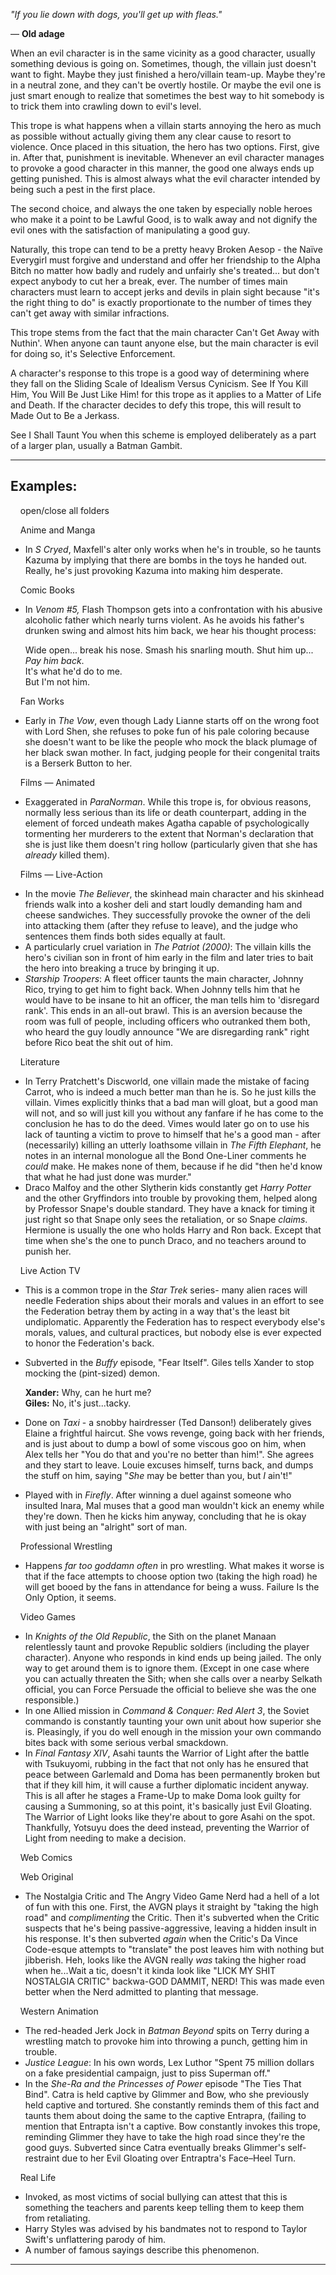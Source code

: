 _"If you lie down with dogs, you'll get up with fleas."_

— **Old adage**

When an evil character is in the same vicinity as a good character, usually something devious is going on. Sometimes, though, the villain just doesn't want to fight. Maybe they just finished a hero/villain team-up. Maybe they're in a neutral zone, and they can't be overtly hostile. Or maybe the evil one is just smart enough to realize that sometimes the best way to hit somebody is to trick them into crawling down to evil's level.

This trope is what happens when a villain starts annoying the hero as much as possible without actually giving them any clear cause to resort to violence. Once placed in this situation, the hero has two options. First, give in. After that, punishment is inevitable. Whenever an evil character manages to provoke a good character in this manner, the good one always ends up getting punished. This is almost always what the evil character intended by being such a pest in the first place.

The second choice, and always the one taken by especially noble heroes who make it a point to be Lawful Good, is to walk away and not dignify the evil ones with the satisfaction of manipulating a good guy.

Naturally, this trope can tend to be a pretty heavy Broken Aesop - the Naïve Everygirl must forgive and understand and offer her friendship to the Alpha Bitch no matter how badly and rudely and unfairly she's treated... but don't expect anybody to cut her a break, ever. The number of times main characters must learn to accept jerks and devils in plain sight because "it's the right thing to do" is exactly proportionate to the number of times they can't get away with similar infractions.

This trope stems from the fact that the main character Can't Get Away with Nuthin'. When anyone can taunt anyone else, but the main character is evil for doing so, it's Selective Enforcement.

A character's response to this trope is a good way of determining where they fall on the Sliding Scale of Idealism Versus Cynicism. See If You Kill Him, You Will Be Just Like Him! for this trope as it applies to a Matter of Life and Death. If the character decides to defy this trope, this will result to Made Out to Be a Jerkass.

See I Shall Taunt You when this scheme is employed deliberately as a part of a larger plan, usually a Batman Gambit.

___

## Examples:

    open/close all folders 

    Anime and Manga 

-   In _S Cryed_, Maxfell's alter only works when he's in trouble, so he taunts Kazuma by implying that there are bombs in the toys he handed out. Really, he's just provoking Kazuma into making him desperate.

    Comic Books 

-   In _Venom #5,_ Flash Thompson gets into a confrontation with his abusive alcoholic father which nearly turns violent. As he avoids his father's drunken swing and almost hits him back, we hear his thought process:
    
    Wide open... break his nose. Smash his snarling mouth. Shut him up... _Pay him back_.  
    It's what he'd do to me.  
    But I'm not him.
    

    Fan Works 

-   Early in _The Vow_, even though Lady Lianne starts off on the wrong foot with Lord Shen, she refuses to poke fun of his pale coloring because she doesn't want to be like the people who mock the black plumage of her black swan mother. In fact, judging people for their congenital traits is a Berserk Button to her.

    Films — Animated 

-   Exaggerated in _ParaNorman_. While this trope is, for obvious reasons, normally less serious than its life or death counterpart, adding in the element of forced undeath makes Agatha capable of psychologically tormenting her murderers to the extent that Norman's declaration that she is just like them doesn't ring hollow (particularly given that she has _already_ killed them).

    Films — Live-Action 

-   In the movie _The Believer_, the skinhead main character and his skinhead friends walk into a kosher deli and start loudly demanding ham and cheese sandwiches. They successfully provoke the owner of the deli into attacking them (after they refuse to leave), and the judge who sentences them finds both sides equally at fault.
-   A particularly cruel variation in _The Patriot (2000)_: The villain kills the hero's civilian son in front of him early in the film and later tries to bait the hero into breaking a truce by bringing it up.
-   _Starship Troopers_: A fleet officer taunts the main character, Johnny Rico, trying to get him to fight back. When Johnny tells him that he would have to be insane to hit an officer, the man tells him to 'disregard rank'. This ends in an all-out brawl. This is an aversion because the room was full of people, including officers who outranked them both, who heard the guy loudly announce "We are disregarding rank" right before Rico beat the shit out of him.

    Literature 

-   In Terry Pratchett's Discworld, one villain made the mistake of facing Carrot, who is indeed a much better man than he is. So he just kills the villain. Vimes explicitly thinks that a bad man will gloat, but a good man will not, and so will just kill you without any fanfare if he has come to the conclusion he has to do the deed. Vimes would later go on to use his lack of taunting a victim to prove to himself that he's a good man - after (necessarily) killing an utterly loathsome villain in _The Fifth Elephant_, he notes in an internal monologue all the Bond One-Liner comments he _could_ make. He makes none of them, because if he did "then he'd know that what he had just done was murder."
-   Draco Malfoy and the other Slytherin kids constantly get _Harry Potter_ and the other Gryffindors into trouble by provoking them, helped along by Professor Snape's double standard. They have a knack for timing it just right so that Snape only sees the retaliation, or so Snape _claims_. Hermione is usually the one who holds Harry and Ron back. Except that time when she's the one to punch Draco, and no teachers around to punish her.

    Live Action TV 

-   This is a common trope in the _Star Trek_ series- many alien races will needle Federation ships about their morals and values in an effort to see the Federation betray them by acting in a way that's the least bit undiplomatic. Apparently the Federation has to respect everybody else's morals, values, and cultural practices, but nobody else is ever expected to honor the Federation's back.
-   Subverted in the _Buffy_ episode, "Fear Itself". Giles tells Xander to stop mocking the (pint-sized) demon.
    
    **Xander:** Why, can he hurt me?  
    **Giles:** No, it's just...tacky.
    
-   Done on _Taxi_ - a snobby hairdresser (Ted Danson!) deliberately gives Elaine a frightful haircut. She vows revenge, going back with her friends, and is just about to dump a bowl of some viscous goo on him, when Alex tells her "You do that and you're no better than him!". She agrees and they start to leave. Louie excuses himself, turns back, and dumps the stuff on him, saying "_She_ may be better than you, but _I_ ain't!"
-   Played with in _Firefly_. After winning a duel against someone who insulted Inara, Mal muses that a good man wouldn't kick an enemy while they're down. Then he kicks him anyway, concluding that he is okay with just being an "alright" sort of man.

    Professional Wrestling 

-   Happens _far too goddamn often_ in pro wrestling. What makes it worse is that if the face attempts to choose option two (taking the high road) he will get booed by the fans in attendance for being a wuss. Failure Is the Only Option, it seems.

    Video Games 

-   In _Knights of the Old Republic_, the Sith on the planet Manaan relentlessly taunt and provoke Republic soldiers (including the player character). Anyone who responds in kind ends up being jailed. The only way to get around them is to ignore them. (Except in one case where you can actually threaten the Sith; when she calls over a nearby Selkath official, you can Force Persuade the official to believe she was the one responsible.)
-   In one Allied mission in _Command & Conquer: Red Alert 3_, the Soviet commando is constantly taunting your own unit about how superior she is. Pleasingly, if you do well enough in the mission your own commando bites back with some serious verbal smackdown.
-   In _Final Fantasy XIV_, Asahi taunts the Warrior of Light after the battle with Tsukuyomi, rubbing in the fact that not only has he ensured that peace between Garlemald and Doma has been permanently broken but that if they kill him, it will cause a further diplomatic incident anyway. This is all after he stages a Frame-Up to make Doma look guilty for causing a Summoning, so at this point, it's basically just Evil Gloating. The Warrior of Light looks like they're about to gore Asahi on the spot. Thankfully, Yotsuyu does the deed instead, preventing the Warrior of Light from needing to make a decision.

    Web Comics 

    Web Original 

-   The Nostalgia Critic and The Angry Video Game Nerd had a hell of a lot of fun with this one. First, the AVGN plays it straight by "taking the high road" and _complimenting_ the Critic. Then it's subverted when the Critic suspects that he's being passive-aggressive, leaving a hidden insult in his response. It's then subverted _again_ when the Critic's Da Vince Code-esque attempts to "translate" the post leaves him with nothing but jibberish. Heh, looks like the AVGN really _was_ taking the higher road when he...Wait a tic, doesn't it kinda look like "LICK MY SHIT NOSTALGIA CRITIC" backwa-GOD DAMMIT, NERD! This was made even better when the Nerd admitted to planting that message.

    Western Animation 

-   The red-headed Jerk Jock in _Batman Beyond_ spits on Terry during a wrestling match to provoke him into throwing a punch, getting him in trouble.
-   _Justice League_: In his own words, Lex Luthor "Spent 75 million dollars on a fake presidential campaign, just to piss Superman off."
-   In the _She-Ra and the Princesses of Power_ episode "The Ties That Bind". Catra is held captive by Glimmer and Bow, who she previously held captive and tortured. She constantly reminds them of this fact and taunts them about doing the same to the captive Entrapra, (failing to mention that Entrapta isn't a captive. Bow constantly invokes this trope, reminding Glimmer they have to take the high road since they're the good guys. Subverted since Catra eventually breaks Glimmer's self-restraint due to her Evil Gloating over Entraptra's Face–Heel Turn.

    Real Life 

-   Invoked, as most victims of social bullying can attest that this is something the teachers and parents keep telling them to keep them from retaliating.
-   Harry Styles was advised by his bandmates not to respond to Taylor Swift's unflattering parody of him.
-   A number of famous sayings describe this phenomenon.

___